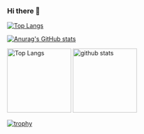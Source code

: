 ### Hi there 👋

<!--
**yamadan96/Yamadan96** is a ✨ _special_ ✨ repository because its `README.md` (this file) appears on your GitHub profile.

Here are some ideas to get you started:

- 🔭 I’m currently working on ...
- 🌱 I’m currently learning ...
- 👯 I’m looking to collaborate on ...
- 🤔 I’m looking for help with ...
- 💬 Ask me about ...
- 📫 How to reach me: ...
- 😄 Pronouns: ...
- ⚡ Fun fact: ...
-->
[![Top Langs](https://github-readme-stats.vercel.app/api/top-langs/?username=yamadan96&layout=compact&theme=onedark)](https://github.com/anuraghazra/github-readme-stats)

[![Anurag's GitHub stats](https://github-readme-stats.vercel.app/api?username=yamadan96&theme=onedark&show_icons=true)](https://github.com/anuraghazra/github-readme-stats)

<p align="left"> 
  <img alt="Top Langs" height="150px" src="https://github-readme-stats.vercel.app/api/top-langs/?username=yamadan96&layout=compact&show_icons=true&theme=onedark" />
  <img alt="github stats" height="150px" src="https://github-readme-stats.vercel.app/api?username=yamadan96&theme=onedark&show_icons=ture" />
</p>

[![trophy](https://github-profile-trophy.vercel.app/?username=yamadan96&theme=onedark&column=7
)](https://github.com/ryo-ma/github-profile-trophy)
